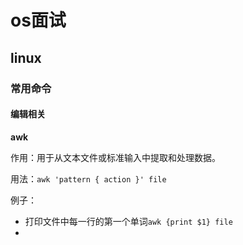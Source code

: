 # os面试

## linux

### 常用命令

#### 编辑相关

**awk**

作用：用于从文本文件或标准输入中提取和处理数据。

用法：`awk 'pattern { action }' file`

例子：

- 打印文件中每一行的第一个单词`awk {print $1} file`
- 
